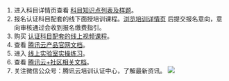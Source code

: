 1. 进入科目详情页查看 [科目知识点列表及样题](https://cloud.tencent.com/edu/training?ADTAG=gw.side)。
2. 报名认证科目配套的线下面授培训课程。[浏览培训详情页](https://cloud.tencent.com/edu/training?ADTAG=gw.side) 后提交报名意向，意向审核通过会收到报名缴费指引。
3. 购买 [认证科目配套的线上视频课程](https://cloud.tencent.com/edu/learning/courses?cid=10316)。
4. 查看 [腾讯云产品官网文档](https://cloud.tencent.com/document/product)。
5. 进入 [线上实验室实操练习](https://cloud.tencent.com/developer/labs)。
6. 查看 [腾讯云+社区相关文档](https://cloud.tencent.com/developer/team/TCETS)。
7. 关注微信公众号：腾讯云培训认证中心，了解最新资讯。
![](https://main.qcloudimg.com/raw/7b57bf45bd464c895ad0daf0489bec92.png)

